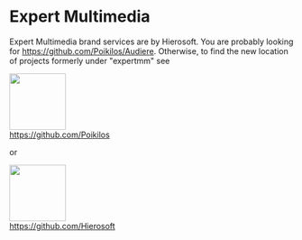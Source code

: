 # Expert Multimedia
Expert Multimedia brand services are by Hierosoft. You are probably looking for https://github.com/Poikilos/Audiere. Otherwise, to find the new location of projects formerly under "expertmm" see

<img src="https://avatars.githubusercontent.com/u/7557867?v=4" width="100" height="100">\
https://github.com/Poikilos

or

<img src="https://avatars.githubusercontent.com/u/104289764?s=200&v=4" width="100" height="100">\
https://github.com/Hierosoft

